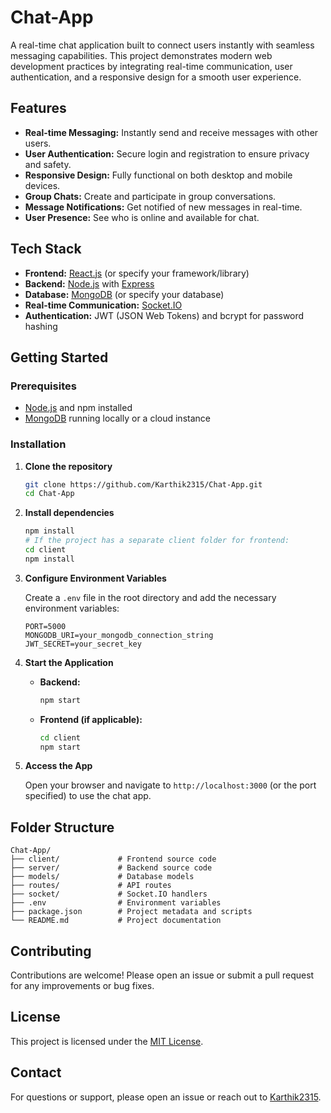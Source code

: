 # Chat-App

A real-time chat application built to connect users instantly with seamless messaging capabilities. This project demonstrates modern web development practices by integrating real-time communication, user authentication, and a responsive design for a smooth user experience.

## Features

- **Real-time Messaging:** Instantly send and receive messages with other users.
- **User Authentication:** Secure login and registration to ensure privacy and safety.
- **Responsive Design:** Fully functional on both desktop and mobile devices.
- **Group Chats:** Create and participate in group conversations.
- **Message Notifications:** Get notified of new messages in real-time.
- **User Presence:** See who is online and available for chat.

## Tech Stack

- **Frontend:** [React.js](https://reactjs.org/) (or specify your framework/library)
- **Backend:** [Node.js](https://nodejs.org/) with [Express](https://expressjs.com/)
- **Database:** [MongoDB](https://www.mongodb.com/) (or specify your database)
- **Real-time Communication:** [Socket.IO](https://socket.io/)
- **Authentication:** JWT (JSON Web Tokens) and bcrypt for password hashing

## Getting Started

### Prerequisites

- [Node.js](https://nodejs.org/) and npm installed
- [MongoDB](https://www.mongodb.com/) running locally or a cloud instance

### Installation

1. **Clone the repository**
    ```bash
    git clone https://github.com/Karthik2315/Chat-App.git
    cd Chat-App
    ```

2. **Install dependencies**
    ```bash
    npm install
    # If the project has a separate client folder for frontend:
    cd client
    npm install
    ```

3. **Configure Environment Variables**

    Create a `.env` file in the root directory and add the necessary environment variables:
    ```
    PORT=5000
    MONGODB_URI=your_mongodb_connection_string
    JWT_SECRET=your_secret_key
    ```

4. **Start the Application**

    - **Backend:**
        ```bash
        npm start
        ```
    - **Frontend (if applicable):**
        ```bash
        cd client
        npm start
        ```

5. **Access the App**

    Open your browser and navigate to `http://localhost:3000` (or the port specified) to use the chat app.

## Folder Structure

```
Chat-App/
├── client/             # Frontend source code
├── server/             # Backend source code
├── models/             # Database models
├── routes/             # API routes
├── socket/             # Socket.IO handlers
├── .env                # Environment variables
├── package.json        # Project metadata and scripts
└── README.md           # Project documentation
```

## Contributing

Contributions are welcome! Please open an issue or submit a pull request for any improvements or bug fixes.

## License

This project is licensed under the [MIT License](LICENSE).

## Contact

For questions or support, please open an issue or reach out to [Karthik2315](https://github.com/Karthik2315).
